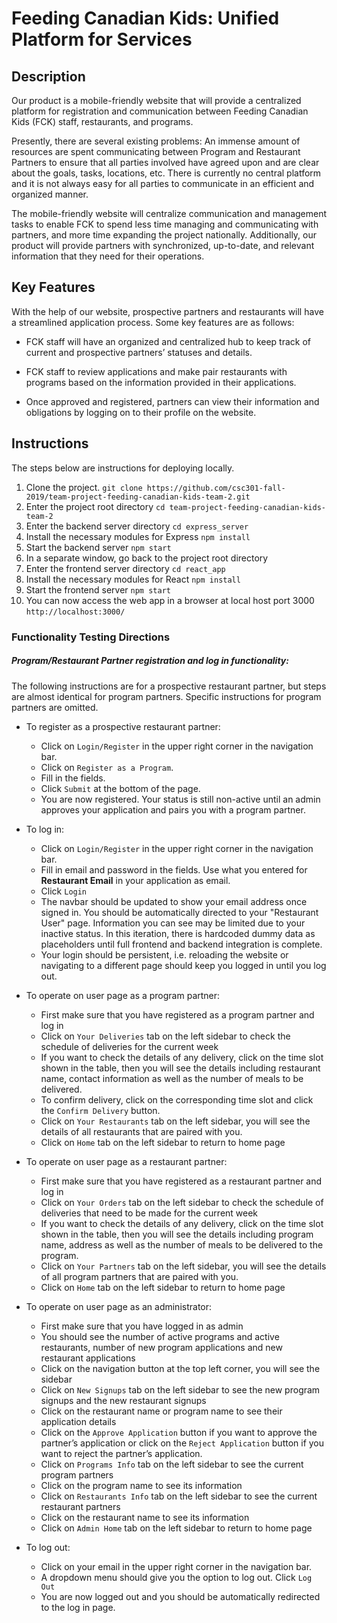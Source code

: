 # Feeding Canadian Kids: Unified Platform for Services
## Description 
Our product is a mobile-friendly website that will provide a centralized platform for registration and communication between Feeding Canadian Kids (FCK) staff, restaurants, and programs.

Presently, there are several existing problems: An immense amount of resources are spent communicating between Program and Restaurant Partners to ensure that all parties involved have agreed upon and are clear about the goals, tasks, locations, etc. There is currently no central platform and it is not always easy for all parties to communicate in an efficient and organized manner.

The mobile-friendly website will centralize communication and management tasks to enable FCK to spend less time managing and communicating with partners, and more time expanding the project nationally. Additionally, our product will provide partners with synchronized, up-to-date, and relevant information that they need for their operations.


## Key Features
With the help of our website, prospective partners and restaurants will have a streamlined application process. Some key features are as follows:

- FCK staff will have an organized and centralized hub to keep track of current and prospective partners’ statuses and details.

- FCK staff to review applications and make pair restaurants with programs based on the information provided in their applications.

- Once approved and registered, partners can view their information and obligations by logging on to their profile on the website.


## Instructions
The steps below are instructions for deploying locally.
 
 1. Clone the project.
```git clone https://github.com/csc301-fall-2019/team-project-feeding-canadian-kids-team-2.git```
2. Enter the project root directory
```cd team-project-feeding-canadian-kids-team-2```
3. Enter the backend server directory
```cd express_server```
4. Install the necessary modules for Express
```npm install```
5. Start the backend server
```npm start```
6. In a separate window, go back to the project root directory
7. Enter the frontend server directory
```cd react_app```
8. Install the necessary modules for React
```npm install```
9. Start the frontend server
```npm start```
10. You can now access the web app in a browser at local host port 3000
```http://localhost:3000/```

### Functionality Testing Directions
##### Program/Restaurant Partner registration and log in functionality:
The following instructions are for a prospective restaurant partner, but steps are almost identical for program partners. Specific instructions for program partners are omitted. 
+ To register as a prospective restaurant partner:
	+ Click on ``Login/Register`` in the upper right corner in the navigation bar.
	+ Click on ``Register as a Program``.
	+ Fill in the fields.
	+ Click ``Submit`` at the bottom of the page.
	+ You are now registered. Your status is still non-active until an admin approves your application and pairs you with a program partner. 
+ To log in:
	+ Click on ``Login/Register`` in the upper right corner in the navigation bar.
	+ Fill in email and password in the fields. Use what you entered for **Restaurant Email** in your application as email.
	+ Click ``Login``
	+ The navbar should be updated to show your email address once signed in. You should be automatically directed to your "Restaurant User" page. Information you can see may be limited due to your inactive status. In this iteration, there is hardcoded dummy data as placeholders until full frontend and backend integration is complete. 
	+ Your login should be persistent, i.e. reloading the website or navigating to a different page should keep you logged in until you log out.
+ To operate on user page as a program partner:
	+ First make sure that you have registered as a program partner and log in
	+ Click on ``Your Deliveries`` tab on the left sidebar to check the schedule of deliveries for the current week
	+ If you want to check the details of any delivery, click on the time slot shown in the table, then you will see the details including restaurant name, contact information as well as the number of meals to be delivered.
	+ To confirm delivery, click on the corresponding time slot and click the ``Confirm Delivery`` button.
	+ Click on ``Your Restaurants`` tab on the left sidebar, you will see the details of all restaurants that are paired with you.
	+ Click on ``Home`` tab on the left sidebar to return to home page

+ To operate on user page as a restaurant partner:
	+ First make sure that you have registered as a restaurant partner and log in
	+ Click on ``Your Orders`` tab on the left sidebar to check the schedule of deliveries that need to be made for the current week
	+ If you want to check the details of any delivery, click on the time slot shown in the table, then you will see the details including program name,  address as well as the number of meals to be delivered to the program.
	+ Click on ``Your Partners`` tab on the left sidebar, you will see the details of all program partners that are paired with you.
	+ Click on ``Home`` tab on the left sidebar to return to home page

+ To operate on user page as an administrator:
	+ First make sure that you have logged in as admin
	+ You should see the number of active programs and active restaurants, number of new program applications and new restaurant applications
	+ Click on the navigation button at the top left corner, you will see the sidebar
	+ Click on ``New Signups`` tab on the left sidebar to see the new program signups and the new restaurant signups
	+ Click on the restaurant name or program name to see their application details
	+ Click on the ``Approve Application`` button if you want to approve the partner’s application or click on the ``Reject Application`` button if you want to reject the partner’s application.
	+ Click on ``Programs Info`` tab on the left sidebar to see the current program partners 
	+ Click on the program name to see its information
	+ Click on ``Restaurants Info`` tab on the left sidebar to see the current restaurant partners 
	+ Click on the restaurant name to see its information
	+ Click on ``Admin Home`` tab on the left sidebar to return to home page

+ To log out:
	+ Click on your email in the upper right corner in the navigation bar.
	+ A dropdown menu should give you the option to log out. Click ``Log Out``
	+ You are now logged out and you should be automatically redirected to the log in page. 


